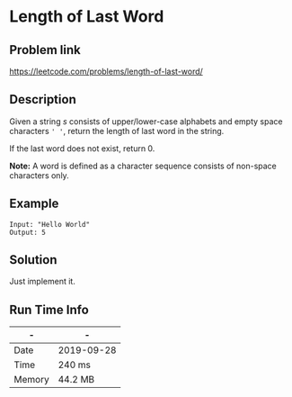 # Length of Last Word

## Problem link
https://leetcode.com/problems/length-of-last-word/

## Description
Given a string *s* consists of upper/lower-case alphabets and empty space characters `' '`, return the length of last word in the string.

If the last word does not exist, return 0.

**Note:** A word is defined as a character sequence consists of non-space characters only.

## Example


```
Input: "Hello World"
Output: 5
```


    


## Solution
Just implement it.


## Run Time Info

\- | \-
------------ | -------------
Date | 2019-09-28
Time | 240 ms
Memory | 44.2 MB	


